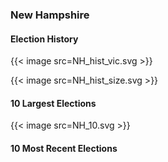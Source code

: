 ### New Hampshire

#### Election History
{{< image src=NH_hist_vic.svg >}}

{{< image src=NH_hist_size.svg >}}

#### 10 Largest Elections
{{< image src=NH_10.svg >}}

#### 10 Most Recent Elections

